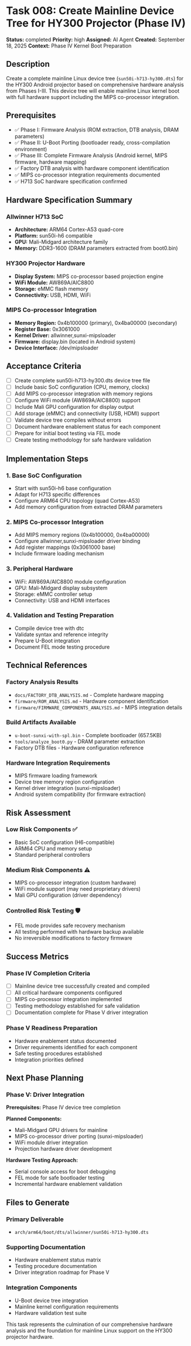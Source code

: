 # Task 008: Create Mainline Device Tree for HY300 Projector (Phase IV)

**Status:** completed
**Priority:** high
**Assigned:** AI Agent
**Created:** September 18, 2025
**Context:** Phase IV Kernel Boot Preparation

## Description

Create a complete mainline Linux device tree (`sun50i-h713-hy300.dts`) for the HY300 Android projector based on comprehensive hardware analysis from Phases I-III. This device tree will enable mainline Linux kernel boot with full hardware support including the MIPS co-processor integration.

## Prerequisites

- ✅ Phase I: Firmware Analysis (ROM extraction, DTB analysis, DRAM parameters)
- ✅ Phase II: U-Boot Porting (bootloader ready, cross-compilation environment)
- ✅ Phase III: Complete Firmware Analysis (Android kernel, MIPS firmware, hardware mapping)
- ✅ Factory DTB analysis with hardware component identification
- ✅ MIPS co-processor integration requirements documented
- ✅ H713 SoC hardware specification confirmed

## Hardware Specification Summary

### **Allwinner H713 SoC**
- **Architecture:** ARM64 Cortex-A53 quad-core
- **Platform:** sun50i-h6 compatible
- **GPU:** Mali-Midgard architecture family
- **Memory:** DDR3-1600 (DRAM parameters extracted from boot0.bin)

### **HY300 Projector Hardware**
- **Display System:** MIPS co-processor based projection engine
- **WiFi Module:** AW869A/AIC8800 
- **Storage:** eMMC flash memory
- **Connectivity:** USB, HDMI, WiFi

### **MIPS Co-processor Integration**
- **Memory Region:** 0x4b100000 (primary), 0x4ba00000 (secondary)
- **Register Base:** 0x3061000
- **Kernel Driver:** allwinner,sunxi-mipsloader
- **Firmware:** display.bin (located in Android system)
- **Device Interface:** /dev/mipsloader

## Acceptance Criteria

- [ ] Create complete sun50i-h713-hy300.dts device tree file
- [ ] Include basic SoC configuration (CPU, memory, clocks)
- [ ] Add MIPS co-processor integration with memory regions
- [ ] Configure WiFi module (AW869A/AIC8800) support
- [ ] Include Mali GPU configuration for display output
- [ ] Add storage (eMMC) and connectivity (USB, HDMI) support
- [ ] Validate device tree compiles without errors
- [ ] Document hardware enablement status for each component
- [ ] Prepare for initial boot testing via FEL mode
- [ ] Create testing methodology for safe hardware validation

## Implementation Steps

### 1. **Base SoC Configuration**
- Start with sun50i-h6 base configuration
- Adapt for H713 specific differences
- Configure ARM64 CPU topology (quad Cortex-A53)
- Add memory configuration from extracted DRAM parameters

### 2. **MIPS Co-processor Integration**
- Add MIPS memory regions (0x4b100000, 0x4ba00000)
- Configure allwinner,sunxi-mipsloader driver binding
- Add register mappings (0x3061000 base)
- Include firmware loading mechanism

### 3. **Peripheral Hardware**
- WiFi: AW869A/AIC8800 module configuration
- GPU: Mali-Midgard display subsystem
- Storage: eMMC controller setup
- Connectivity: USB and HDMI interfaces

### 4. **Validation and Testing Preparation**
- Compile device tree with dtc
- Validate syntax and reference integrity
- Prepare U-Boot integration
- Document FEL mode testing procedure

## Technical References

### **Factory Analysis Results**
- `docs/FACTORY_DTB_ANALYSIS.md` - Complete hardware mapping
- `firmware/ROM_ANALYSIS.md` - Hardware component identification
- `firmware/FIRMWARE_COMPONENTS_ANALYSIS.md` - MIPS integration details

### **Build Artifacts Available**
- `u-boot-sunxi-with-spl.bin` - Complete bootloader (657.5KB)
- `tools/analyze_boot0.py` - DRAM parameter extraction
- Factory DTB files - Hardware configuration reference

### **Hardware Integration Requirements**
- MIPS firmware loading framework
- Device tree memory region configuration
- Kernel driver integration (sunxi-mipsloader)
- Android system compatibility (for firmware extraction)

## Risk Assessment

### **Low Risk Components** ✅
- Basic SoC configuration (H6-compatible)
- ARM64 CPU and memory setup
- Standard peripheral controllers

### **Medium Risk Components** ⚠️
- MIPS co-processor integration (custom hardware)
- WiFi module support (may need proprietary drivers)
- Mali GPU configuration (driver dependency)

### **Controlled Risk Testing** 🛡️
- FEL mode provides safe recovery mechanism
- All testing performed with hardware backup available
- No irreversible modifications to factory firmware

## Success Metrics

### **Phase IV Completion Criteria**
- [ ] Mainline device tree successfully created and compiled
- [ ] All critical hardware components configured
- [ ] MIPS co-processor integration implemented
- [ ] Testing methodology established for safe validation
- [ ] Documentation complete for Phase V driver integration

### **Phase V Readiness Preparation**
- Hardware enablement status documented
- Driver requirements identified for each component
- Safe testing procedures established
- Integration priorities defined

## Next Phase Planning

### **Phase V: Driver Integration** 
**Prerequisites:** Phase IV device tree completion

**Planned Components:**
- Mali-Midgard GPU drivers for mainline
- MIPS co-processor driver porting (sunxi-mipsloader)
- WiFi module driver integration
- Projection hardware driver development

**Hardware Testing Approach:**
- Serial console access for boot debugging
- FEL mode for safe bootloader testing
- Incremental hardware enablement validation

## Files to Generate

### **Primary Deliverable**
- `arch/arm64/boot/dts/allwinner/sun50i-h713-hy300.dts`

### **Supporting Documentation**
- Hardware enablement status matrix
- Testing procedure documentation
- Driver integration roadmap for Phase V

### **Integration Components**
- U-Boot device tree integration
- Mainline kernel configuration requirements
- Hardware validation test suite

This task represents the culmination of our comprehensive hardware analysis and the foundation for mainline Linux support on the HY300 projector hardware.